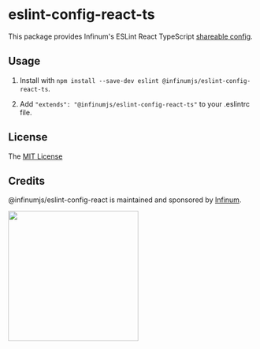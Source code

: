 # eslint-config-react-ts

This package provides Infinum's ESLint React TypeScript [shareable config](https://eslint.org/docs/developer-guide/shareable-configs.html).

## Usage

1. Install with `npm install --save-dev eslint @infinumjs/eslint-config-react-ts`.

2. Add `"extends": "@infinumjs/eslint-config-react-ts"` to your .eslintrc file.

## License

The [MIT License](../LICENSE)

## Credits

@infinumjs/eslint-config-react is maintained and sponsored by
[Infinum](https://www.infinum.com).

<img src="https://infinum.com/infinum.png" width="264">
